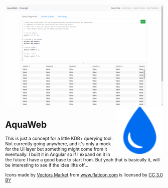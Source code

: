 

<img src="preview.gif" />

<img align='right' width='150' height='150' src="src/icon.png" />

# AquaWeb

This is just a concept for a little KDB+ querying tool. Not currently going anywhere, and it's only a mock for the UI layer but something might come from it eventually. I built it in Angular so if I expand on it in the future I have a good base to start from. But yeah that is basically it, will be interesting to see if the idea lifts off...

<div>Icons made by <a href="https://www.flaticon.com/authors/vectors-market" title="Vectors Market">Vectors Market</a> from <a href="https://www.flaticon.com/" 			    title="Flaticon">www.flaticon.com</a> is licensed by <a href="http://creativecommons.org/licenses/by/3.0/" 			    title="Creative Commons BY 3.0" target="_blank">CC 3.0 BY</a></div>